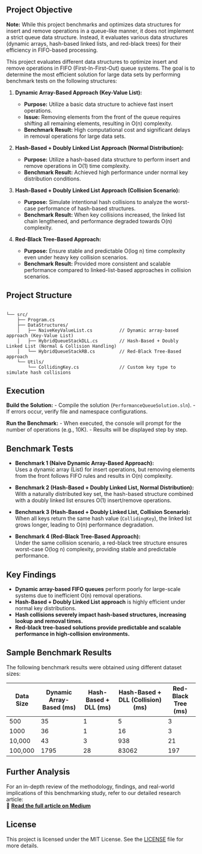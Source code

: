 ## Project Objective

**Note:** While this project benchmarks and optimizes data structures for insert and remove operations in a queue-like manner, it does not implement a strict queue data structure. Instead, it evaluates various data structures (dynamic arrays, hash-based linked lists, and red-black trees) for their efficiency in FIFO-based processing.

This project evaluates different data structures to optimize insert and remove operations in FIFO (First-In-First-Out) queue systems. The goal is to determine the most efficient solution for large data sets by performing benchmark tests on the following structures:

1. **Dynamic Array-Based Approach (Key-Value List):**
    - **Purpose:** Utilize a basic data structure to achieve fast insert operations.
    - **Issue:** Removing elements from the front of the queue requires shifting all remaining elements, resulting in O(n) complexity.
    - **Benchmark Result:** High computational cost and significant delays in removal operations for large data sets.

2. **Hash-Based + Doubly Linked List Approach (Normal Distribution):**
    - **Purpose:** Utilize a hash-based data structure to perform insert and remove operations in O(1) time complexity.
    - **Benchmark Result:** Achieved high performance under normal key distribution conditions.

3. **Hash-Based + Doubly Linked List Approach (Collision Scenario):**
    - **Purpose:** Simulate intentional hash collisions to analyze the worst-case performance of hash-based structures.
    - **Benchmark Result:** When key collisions increased, the linked list chain lengthened, and performance degraded towards O(n) complexity.

4. **Red-Black Tree-Based Approach:**
    - **Purpose:** Ensure stable and predictable O(log n) time complexity even under heavy key collision scenarios.
    - **Benchmark Result:** Provided more consistent and scalable performance compared to linked-list-based approaches in collision scenarios.

## Project Structure

```

└── src/
    ├── Program.cs
    ├── DataStructures/
    │   ├── NaiveKeyValueList.cs          // Dynamic array-based approach (Key-Value List)
    │   ├── HybridQueueStackDLL.cs        // Hash-Based + Doubly Linked List (Normal & Collision Handling)
    │   └── HybridQueueStackRB.cs         // Red-Black Tree-Based approach
    └── Utils/
        └── CollidingKey.cs               // Custom key type to simulate hash collisions
```

## Execution

**Build the Solution:**
    - Compile the solution (`PerformanceQueueSolution.sln`).
    - If errors occur, verify file and namespace configurations.

**Run the Benchmark:**
    - When executed, the console will prompt for the number of operations (e.g., 10K).
    - Results will be displayed step by step.

## Benchmark Tests

- **Benchmark 1 (Naive Dynamic Array-Based Approach):**  
  Uses a dynamic array (List<T>) for insert operations, but removing elements from the front follows FIFO rules and results in O(n) complexity.

- **Benchmark 2 (Hash-Based + Doubly Linked List, Normal Distribution):**  
  With a naturally distributed key set, the hash-based structure combined with a doubly linked list ensures O(1) insert/remove operations.

- **Benchmark 3 (Hash-Based + Doubly Linked List, Collision Scenario):**  
  When all keys return the same hash value (`CollidingKey`), the linked list grows longer, leading to O(n) performance degradation.

- **Benchmark 4 (Red-Black Tree-Based Approach):**  
  Under the same collision scenario, a red-black tree structure ensures worst-case O(log n) complexity, providing stable and predictable performance.

## Key Findings

- **Dynamic array-based FIFO queues** perform poorly for large-scale systems due to inefficient O(n) removal operations.
- **Hash-Based + Doubly Linked List approach** is highly efficient under normal key distributions.
- **Hash collisions severely impact hash-based structures, increasing lookup and removal times.**
- **Red-black tree-based solutions provide predictable and scalable performance in high-collision environments.**

## Sample Benchmark Results

The following benchmark results were obtained using different dataset sizes:

| Data Size | Dynamic Array-Based (ms) | Hash-Based + DLL (ms) | Hash-Based + DLL (Collision) (ms) | Red-Black Tree (ms) |
|-----------|-------------------------|----------------------|----------------------------------|-------------------|
| 500       | 35                      | 1                    | 5                                | 3                 |
| 1000      | 36                      | 1                    | 16                               | 3                 |
| 10,000    | 43                      | 3                    | 938                              | 21                |
| 100,000   | 1795                     | 28                   | 83062                            | 197               |

## Further Analysis

For an in-depth review of the methodology, findings, and real-world implications of this benchmarking study, refer to our detailed research article:  
🔗 **[Read the full article on Medium](https://medium.com/@goktug8810)**

## License

This project is licensed under the MIT License. See the [LICENSE](LICENSE) file for more details.

